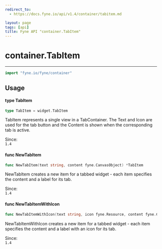 ```yaml
---
redirect_to:
  - https://docs.fyne.io/api/v1.4/container/tabitem.md

layout: page
tags: [api]
title: Fyne API "container.TabItem"
---
```



# container.TabItem
---
```go
import "fyne.io/fyne/container"
```

## Usage

#### type TabItem

```go
type TabItem = widget.TabItem
```

TabItem represents a single view in a TabContainer. The Text and Icon are used for the tab button and the Content is shown when the corresponding tab is active.


<div class="since">Since: <code>
1.4</code></div>

#### func  NewTabItem

```go
func NewTabItem(text string, content fyne.CanvasObject) *TabItem
```
NewTabItem creates a new item for a tabbed widget - each item specifies the content and a label for its tab.


<div class="since">Since: <code>
1.4</code></div>

#### func  NewTabItemWithIcon

```go
func NewTabItemWithIcon(text string, icon fyne.Resource, content fyne.CanvasObject) *TabItem
```
NewTabItemWithIcon creates a new item for a tabbed widget - each item specifies the content and a label with an icon for its tab.


<div class="since">Since: <code>
1.4</code></div>
